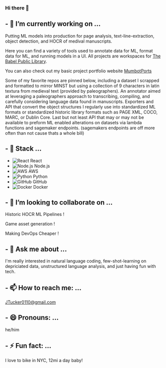 ### Hi there 👋
## - 🔭 I’m currently working on ...

  Putting ML models into production for page analysis, text-line-extraction, object detection, and HOCR of medival manuscripts.
  
  Here you can find a variety of tools used to annotate data for ML, format data for ML, and running models in a UI. All projects are workspaces for [The Babel Public Library](http://thebabelpubliclibrary.org/).
  
  You can also check out my basic project portfolio website [MumbotPorts](https://www.mumbotport.com/)
  
  Some of my favorite repos are pinned below, including a dataset I scrapped and formatted to mirror MINST but using a collection of 9 characters in latin textura from medieval text (provided by paleographers). An annotator aimed at leveraging a paleographers approach to transcribing, compiling, and carefully considering language data found in manuscripts. Exporters and API that convert the object structures I regularly use into standardized ML formats or standardized historic library formats such as PAGE XML, COCO, MARC, or Dublin Core. Last but not least API that may or may not be available to preform ML enabled alterations on datasets via lambda functions and sagemaker endpoints. (sagemakers endpoints are off more often than not cause thats a whole bill) 

## - 🌱 Stack ...
  
- ![React](https://img.icons8.com/color/48/000000/react-native.png) React
- ![Node.js](https://img.icons8.com/color/48/000000/nodejs.png) Node.js
- ![AWS](https://img.icons8.com/color/48/000000/amazon-web-services.png) AWS
- ![Python](https://img.icons8.com/color/48/000000/python.png) Python
- ![GitHub](https://img.icons8.com/material-outlined/48/000000/github.png) GitHub
- ![Docker](https://img.icons8.com/color/48/000000/docker.png) Docker

## - 👯 I’m looking to collaborate on ...

  Historic HOCR ML Pipelines !
  
  Game asset generation !
  
  Making DevOps Cheaper !
  
## - 💬 Ask me about ...

  I'm really interested in natural language coding, few-shot-learning on depriciated data, unstructured language analysis, and just having fun with tech.
 
## - 📫 How to reach me: ...

  JTucker0110@gmail.com
  
## - 😄 Pronouns: ...

  he/him
 
## - ⚡ Fun fact: ...

  I love to bike in NYC, 12mi a day baby! 

<!--
**thebabellibrarybot/thebabellibrarybot** is a ✨ _special_ ✨ repository because its `README.md` (this file) appears on your GitHub profile.

Here are some ideas to get you started:

img // svg
![alt text](https://fwtbbmf399.execute-api.us-east-1.amazonaws.com/Prod/svg?source=https://raw.githubusercontent.com/vitalibo/markdown-inline-svg/master/readme.md&name=sample.svg)

- 🔭 I’m currently working on ...
- 🌱 I’m currently learning ...
- 👯 I’m looking to collaborate on ...
- 🤔 I’m looking for help with ...
- 💬 Ask me about ...
- 📫 How to reach me: ...
- 😄 Pronouns: ...
- ⚡ Fun fact: ...
-->
